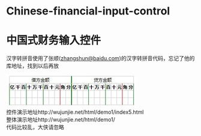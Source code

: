 # Chinese-financial-input-control
中国式财务输入控件
======
汉字转拼音使用了张顺(zhangshun@baidu.com)的汉字转拼音代码，忘记了他的库地址，找到以后再放<br>

![](https://github.com/cocashu/Chinese-financial-input-control/raw/master/demo1.jpg)  
控件演示地址http://wujunjie.net/html/demo1/index5.html<br>
整体演示地址http://wujunjie.net/html/demo1/<br>
代码比较乱，大侠请忽略
